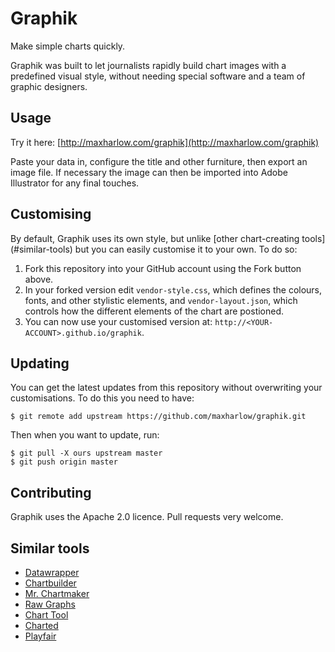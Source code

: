 Graphik
=======

Make simple charts quickly.

Graphik was built to let journalists rapidly build chart images with a predefined visual style, without needing special software and a team of graphic designers.


Usage
-----

Try it here: [http://maxharlow.com/graphik](http://maxharlow.com/graphik)

Paste your data in, configure the title and other furniture, then export an image file. If necessary the image can then be imported into Adobe Illustrator for any final touches.


Customising
-----------

By default, Graphik uses its own style, but unlike [other chart-creating tools] (#similar-tools) but you can easily customise it to your own. To do so:

1. Fork this repository into your GitHub account using the Fork button above.
2. In your forked version edit `vendor-style.css`, which defines the colours, fonts, and other stylistic elements, and `vendor-layout.json`, which controls how the different elements of the chart are postioned.
3. You can now use your customised version at: `http://<YOUR-ACCOUNT>.github.io/graphik`.


Updating
--------

You can get the latest updates from this repository without overwriting your customisations. To do this you need to have:

    $ git remote add upstream https://github.com/maxharlow/graphik.git

Then when you want to update, run:

    $ git pull -X ours upstream master
    $ git push origin master


Contributing
------------

Graphik uses the Apache 2.0 licence. Pull requests very welcome.


Similar tools
-------------

* [Datawrapper](https://datawrapper.de/chart/create)
* [Chartbuilder](http://quartz.github.io/Chartbuilder)
* [Mr. Chartmaker](http://vis4.net/blog/posts/seven-features-youll-wantin-your-next-charting-tool)
* [Raw Graphs](http://app.rawgraphs.io/)
* [Chart Tool](http://globeandmail.github.io/chart-tool)
* [Charted](http://www.charted.co/)
* [Playfair](http://austinclemens.com/Playfair/playfair.html)
